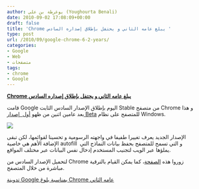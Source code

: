 ```yaml
---
author: يوغرطة بن علي (Youghourta Benali)
date: 2010-09-02 17:08:09+00:00
draft: false
title: 'Chrome يبلغ عامه الثاني و يحتفل بإطلاق إصداره السادس '
type: post
url: /2010/09/google-chrome-6-2-years/
categories:
- Google
- Web
- متصفحات
tags:
- chrome
- Google
---
```


**[Chrome يبلغ عامه الثاني و يحتفل بإطلاق إصداره السادس](http://www.it-scoop.com/2010/09/google-chrome-6-2-years/)**




قامت Google اليوم بإطلاق الإصدار السادس الثابت Stable من متصفح Chrome و هذا بعد عامين اثنين من ظهو [أول  إصدار Beta](http://googleblog.blogspot.com/2008/09/fresh-take-on-browser.html) للمتصفح على نظام Windows.




[![](http://4.bp.blogspot.com/_EsaGlPOyn20/TH-obsQgTPI/AAAAAAAAAJg/ZpDlX0i6Ajw/s400/GoogleChrome-lemanski_highres.png)
](http://www.it-scoop.com/2010/09/google-chrome-6-2-years/)


الإصدار الجديد يعرف تغييرا طفيفا في واجهته الرسومية و تحسينا لقوائمها، لكن تبقى الإضافة الأهم هي خاصية autofill  و التي تسمح للمتصفح بحفظ بيانات النماذج التي يملؤها عبر الويب لتجنيب المستخدم إدخال نفس البيانات عبر مختلف المواقع.

لتحميل الإصدار السادس من Chrome زوروا هذه [الصفحة](http://www.google.com/chrome)، كما يمكن القيام بالترقية مباشرة من خلال المتصفح.

[تدوينة Google بمناسبة بلوغ Chrome عامه الثاني](http://chrome.blogspot.com/2010/09/back-to-future-two-years-of-google.html)
